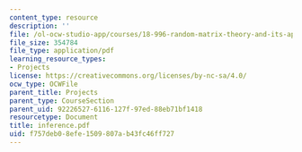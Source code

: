 ```yaml
---
content_type: resource
description: ''
file: /ol-ocw-studio-app/courses/18-996-random-matrix-theory-and-its-applications-spring-2004/f757deb08efe1509807ab43fc46ff727_inference.pdf
file_size: 354784
file_type: application/pdf
learning_resource_types:
- Projects
license: https://creativecommons.org/licenses/by-nc-sa/4.0/
ocw_type: OCWFile
parent_title: Projects
parent_type: CourseSection
parent_uid: 92226527-6116-127f-97ed-88eb71bf1418
resourcetype: Document
title: inference.pdf
uid: f757deb0-8efe-1509-807a-b43fc46ff727
---
```

